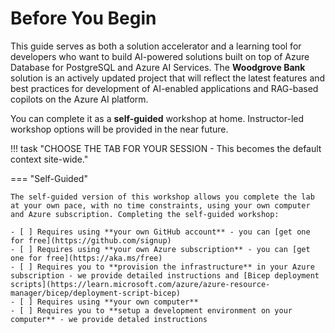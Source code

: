 # Before You Begin

This guide serves as both a solution accelerator and a learning tool for developers who want to build AI-powered solutions built on top of Azure Database for PostgreSQL and Azure AI Services. The **Woodgrove Bank** solution is an actively updated project that will reflect the latest features and best practices for development of AI-enabled applications and RAG-based copilots on the Azure AI platform.

You can complete it as a **self-guided** workshop at home. Instructor-led workshop options will be provided in the near future.

!!! task "CHOOSE THE TAB FOR YOUR SESSION - This becomes the default context site-wide."

=== "Self-Guided"

    The self-guided version of this workshop allows you complete the lab at your own pace, with no time constraints, using your own computer and Azure subscription. Completing the self-guided workshop:

    - [ ] Requires using **your own GitHub account** - you can [get one for free](https://github.com/signup)
    - [ ] Requires using **your own Azure subscription** - you can [get one for free](https://aka.ms/free) 
    - [ ] Requires you to **provision the infrastructure** in your Azure subscription - we provide detailed instructions and [Bicep deployment scripts](https://learn.microsoft.com/azure/azure-resource-manager/bicep/deployment-script-bicep)
    - [ ] Requires using **your own computer**
    - [ ] Requires you to **setup a development environment on your computer** - we provide detaled instructions

<!--
=== "Instructor-Led Workshop"

    - [ ] Requires you to use **your own GitHub account** - you can [get one for free](https://github.com/signup)
    - [X] Uses the **built-in Azure subscription** from Skillable - you get auth credentials
    - [X] Uses the **pre-provisioned infrastructure** from Skillable - you save setup time
    - [ ] Requires you to use **your own laptop** - keep it charged for the session duration
    - [ ] You have 75 minutes for the entire session - assume 60 mins for the lab alone

    !!! question "Are you currently in a Microsoft AI Tour session? [Go directly to Provision & Setup!](./02-Setup/1-Provision-And-Setup/02-Instructor-Led.md)"
-->

